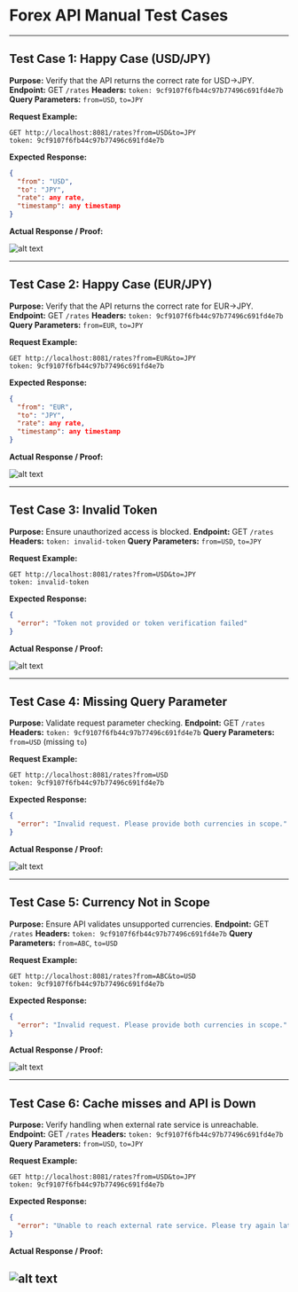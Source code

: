 # Forex API Manual Test Cases

---

## Test Case 1: Happy Case (USD/JPY)

**Purpose:** Verify that the API returns the correct rate for USD→JPY.
**Endpoint:** GET `/rates`
**Headers:** `token: 9cf9107f6fb44c97b77496c691fd4e7b`
**Query Parameters:** `from=USD`, `to=JPY`

**Request Example:**

```http
GET http://localhost:8081/rates?from=USD&to=JPY
token: 9cf9107f6fb44c97b77496c691fd4e7b
```

**Expected Response:**

```json
{
  "from": "USD",
  "to": "JPY",
  "rate": any rate,
  "timestamp": any timestamp
}
```

**Actual Response / Proof:**

![alt text](test-img/test-1.png)

---

## Test Case 2: Happy Case (EUR/JPY)

**Purpose:** Verify that the API returns the correct rate for EUR→JPY.
**Endpoint:** GET `/rates`
**Headers:** `token: 9cf9107f6fb44c97b77496c691fd4e7b`
**Query Parameters:** `from=EUR`, `to=JPY`

**Request Example:**

```http
GET http://localhost:8081/rates?from=EUR&to=JPY
token: 9cf9107f6fb44c97b77496c691fd4e7b
```

**Expected Response:**

```json
{
  "from": "EUR",
  "to": "JPY",
  "rate": any rate,
  "timestamp": any timestamp
}
```

**Actual Response / Proof:**

![alt text](test-img/test-2.png)

---

## Test Case 3: Invalid Token

**Purpose:** Ensure unauthorized access is blocked.
**Endpoint:** GET `/rates`
**Headers:** `token: invalid-token`
**Query Parameters:** `from=USD`, `to=JPY`

**Request Example:**

```http
GET http://localhost:8081/rates?from=USD&to=JPY
token: invalid-token
```

**Expected Response:**

```json
{
  "error": "Token not provided or token verification failed"
}
```

**Actual Response / Proof:**

![alt text](test-img/test-3.png)

---

## Test Case 4: Missing Query Parameter

**Purpose:** Validate request parameter checking.
**Endpoint:** GET `/rates`
**Headers:** `token: 9cf9107f6fb44c97b77496c691fd4e7b`
**Query Parameters:** `from=USD` (missing `to`)

**Request Example:**

```http
GET http://localhost:8081/rates?from=USD
token: 9cf9107f6fb44c97b77496c691fd4e7b
```

**Expected Response:**

```json
{
  "error": "Invalid request. Please provide both currencies in scope."
}
```

**Actual Response / Proof:**

![alt text](test-img/test-4.png)

---

## Test Case 5: Currency Not in Scope

**Purpose:** Ensure API validates unsupported currencies.
**Endpoint:** GET `/rates`
**Headers:** `token: 9cf9107f6fb44c97b77496c691fd4e7b`
**Query Parameters:** `from=ABC`, `to=USD`

**Request Example:**

```http
GET http://localhost:8081/rates?from=ABC&to=USD
token: 9cf9107f6fb44c97b77496c691fd4e7b
```

**Expected Response:**

```json
{
  "error": "Invalid request. Please provide both currencies in scope."
}
```

**Actual Response / Proof:**

![alt text](test-img/test-5.png)

---

## Test Case 6: Cache misses and API is Down

**Purpose:** Verify handling when external rate service is unreachable.
**Endpoint:** GET `/rates`
**Headers:** `token: 9cf9107f6fb44c97b77496c691fd4e7b`
**Query Parameters:** `from=USD`, `to=JPY`

**Request Example:**

```http
GET http://localhost:8081/rates?from=USD&to=JPY
token: 9cf9107f6fb44c97b77496c691fd4e7b
```

**Expected Response:**

```json
{
  "error": "Unable to reach external rate service. Please try again later."
}
```

**Actual Response / Proof:**

![alt text](test-img/test-6.png)
---
